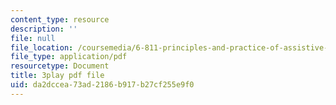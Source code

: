 ```yaml
---
content_type: resource
description: ''
file: null
file_location: /coursemedia/6-811-principles-and-practice-of-assistive-technology-fall-2014/da2dccea73ad2186b917b27cf255e9f0_x18bMLW4eO4.pdf
file_type: application/pdf
resourcetype: Document
title: 3play pdf file
uid: da2dccea-73ad-2186-b917-b27cf255e9f0
---
```

